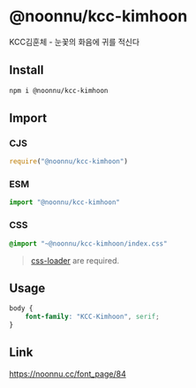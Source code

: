 # @noonnu/kcc-kimhoon
KCC김훈체 - 눈꽃의 화음에 귀를 적신다

## Install
```sh
npm i @noonnu/kcc-kimhoon
```
## Import
### CJS
```js
require("@noonnu/kcc-kimhoon")
```
### ESM
```js
import "@noonnu/kcc-kimhoon"
```
### CSS 
```css
@import "~@noonnu/kcc-kimhoon/index.css"
```
> [css-loader](https://github.com/webpack-contrib/css-loader) are required.

## Usage
```css
body {
    font-family: "KCC-Kimhoon", serif;
}
```

## Link
https://noonnu.cc/font_page/84